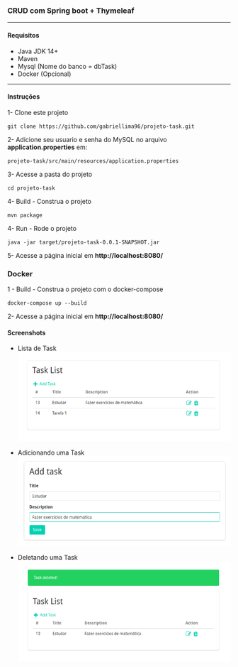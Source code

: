 ### CRUD com Spring boot + Thymeleaf

---

#### Requisitos

- Java JDK 14+
- Maven
- Mysql (Nome do banco = dbTask)
- Docker (Opcional)

---

#### Instruções 

1- Clone este projeto
```console
git clone https://github.com/gabriellima96/projeto-task.git
```

2- Adicione seu usuario e senha do MySQL no arquivo **application.properties** em:
```console
projeto-task/src/main/resources/application.properties
```

3- Acesse a pasta do projeto
```console
cd projeto-task
```

4- Build - Construa o projeto
```console
mvn package
```

4- Run - Rode o projeto
```console
java -jar target/projeto-task-0.0.1-SNAPSHOT.jar
```

5- Acesse a página inicial em **http://localhost:8080/**

### Docker
1 - Build - Construa o projeto com o docker-compose
```console
docker-compose up --build
```

2- Acesse a página inicial em **http://localhost:8080/**

#### Screenshots

- Lista de Task
![Lista de Task](https://raw.githubusercontent.com/gabriellima96/projeto-task/master/Screenshots/Demonstracao3.png)

- Adicionando uma Task
![Adicionando uma Task](https://raw.githubusercontent.com/gabriellima96/projeto-task/master/Screenshots/Demonstracao2.png)

- Deletando uma Task
![Deletando uma Task](https://raw.githubusercontent.com/gabriellima96/projeto-task/master/Screenshots/Demonstracao1.png)
